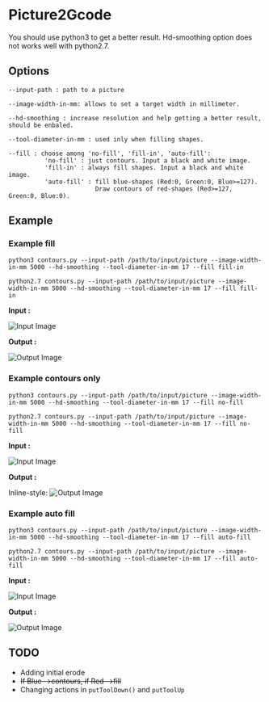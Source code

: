 # Picture2Gcode

You should use python3 to get a better result. Hd-smoothing option does not works well with python2.7.

## Options

```
--input-path : path to a picture

--image-width-in-mm: allows to set a target width in millimeter.

--hd-smoothing : increase resolution and help getting a better result, should be enbaled.

--tool-diameter-in-mm : used inly when filling shapes.

--fill : choose among 'no-fill', 'fill-in', 'auto-fill':
          'no-fill' : just contours. Input a black and white image.
          'fill-in' : always fill shapes. Input a black and white image.
          'auto-fill' : fill blue-shapes (Red:0, Green:0, Blue>=127).
                        Draw contours of red-shapes (Red>=127, Green:0, Blue:0).
```

## Example

### Example fill

`python3 contours.py --input-path /path/to/input/picture --image-width-in-mm 5000 --hd-smoothing --tool-diameter-in-mm 17 --fill fill-in`

`python2.7 contours.py --input-path /path/to/input/picture --image-width-in-mm 5000 --hd-smoothing --tool-diameter-in-mm 17 --fill fill-in`

**Input :**

![Input Image](https://github.com/eumorpurgo/TextileDrawingMachine/blob/master/contours/src/joker2.jpg "joker Input")

**Output :**

![Output Image](https://github.com/eumorpurgo/TextileDrawingMachine/blob/master/contours/src/jokerfilledsvg.png "joker output filled svg")

### Example contours only

`python3 contours.py --input-path /path/to/input/picture --image-width-in-mm 5000 --hd-smoothing --tool-diameter-in-mm 17 --fill no-fill`

`python2.7 contours.py --input-path /path/to/input/picture --image-width-in-mm 5000 --hd-smoothing --tool-diameter-in-mm 17 --fill no-fill`

**Input :**

![Input Image](https://github.com/heb-dtc/DigitalWaxPrint/blob/master/contours/src/joker2.jpg "joker Input")

**Output :**

Inline-style: 
![Output Image](https://github.com/heb-dtc/DigitalWaxPrint/blob/master/contours/src/jokercontourssvg.png "joker output contours svg")


### Example auto fill

`python3 contours.py --input-path /path/to/input/picture --image-width-in-mm 5000 --hd-smoothing --tool-diameter-in-mm 17 --fill auto-fill`

`python2.7 contours.py --input-path /path/to/input/picture --image-width-in-mm 5000 --hd-smoothing --tool-diameter-in-mm 17 --fill auto-fill`

**Input :**

![Input Image](https://github.com/eumorpurgo/TextileDrawingMachine/blob/master/contours/src/joker2.png "joker Input")

**Output :**

![Output Image](https://github.com/eumorpurgo/TextileDrawingMachine/blob/master/contours/src/jokerautofillsvg.png "joker output auto fill svg")



## TODO

- Adding initial erode
- ~~If Blue-->contours, if Red-->fill~~
- Changing actions in `putToolDown()` and `putToolUp`
